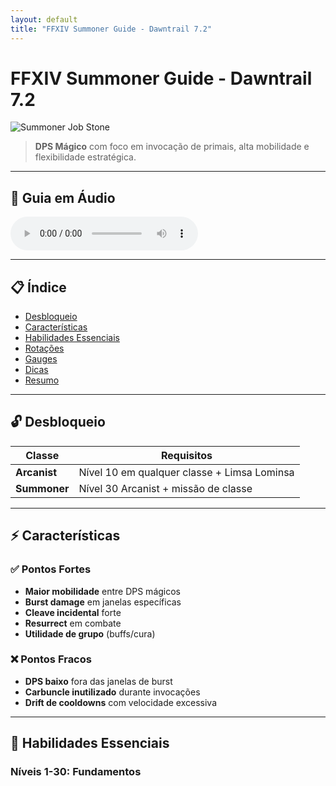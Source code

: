 ```yaml
---
layout: default
title: "FFXIV Summoner Guide - Dawntrail 7.2"
---
```


# FFXIV Summoner Guide - Dawntrail 7.2 
![Summoner Job Stone](https://static.icy-veins.com/images/ffxiv/job-candy/summoner.png)  

> **DPS Mágico** com foco em invocação de primais, alta mobilidade e flexibilidade estratégica.

---

## 🎵 Guia em Áudio

<audio controls>
  <source src="https://github.com/meuphilim/Guai-Arcanist-FF14/raw/refs/heads/main/Summoner_em_FFXIV.mp3" type="audio/mpeg">
  Seu navegador não suporta a tag de áudio.
</audio>

---

## 📋 Índice
- [Desbloqueio](#-desbloqueio)
- [Características](#-características)
- [Habilidades Essenciais](#-habilidades-essenciais)
- [Rotações](#-rotações)
- [Gauges](#-sistema-de-gauges)
- [Dicas](#-dicas-essenciais)
- [Resumo](#-resumo)

---

## 🔓 Desbloqueio

| Classe       | Requisitos                                     |
|--------------|------------------------------------------------|
| **Arcanist** | Nível 10 em qualquer classe + Limsa Lominsa    |
| **Summoner** | Nível 30 Arcanist + missão de classe           |

---

## ⚡ Características

### ✅ Pontos Fortes
- **Maior mobilidade** entre DPS mágicos
- **Burst damage** em janelas específicas
- **Cleave incidental** forte
- **Resurrect** em combate
- **Utilidade de grupo** (buffs/cura)

### ❌ Pontos Fracos
- **DPS baixo** fora das janelas de burst
- **Carbuncle inutilizado** durante invocações
- **Drift de cooldowns** com velocidade excessiva

---

## 🎯 Habilidades Essenciais

### Níveis 1-30: Fundamentos
